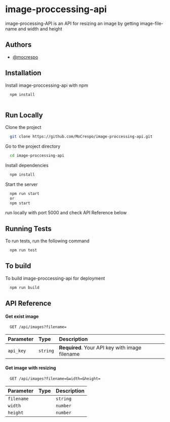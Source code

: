 # image-proccessing-api

image-processing-API is an API for resizing an image by getting image-file-name and width and height


## Authors

- [@mocrespo](https://www.github.com/mocrespo)



## Installation

Install image-proccessing-api with npm

```bash
  npm install 
  
```
    

## Run Locally

Clone the project

```bash
  git clone https://github.com/MoCrespo/image-proccessing-api.git
```

Go to the project directory

```bash
  cd image-proccessing-api
```

Install dependencies

```bash
  npm install
```

Start the server

```bash
  npm run start
  or 
  npm start
```

run locally with port 5000 and check API Reference below 


## Running Tests

To run tests, run the following command

```bash
  npm run test
```

## To build 
To build image-proccessing-api for deployment
```bash
  npm run build
```


## API Reference

#### Get exist image

```http
  GET /api/images?filename=
```

| Parameter | Type     | Description                                    |
| :-------- | :------- | :-------------------------                     |
| `api_key` | `string` | **Required**. Your API key with image filename |

#### Get image with resizing

```http
  GET /api/images?filename=&width=&height=
```

| Parameter | Type     | Description                       |
| :-------- | :------- | :-------------------------------- |
| `filename`|     | `string`  | **Required**. filename of image to fetch |
| `width`   |     | `number`  | **Required**.  width of image to resize  |
| `height`  |     | `number`  | **Required**. height of image to resize  |




